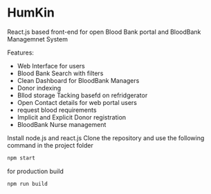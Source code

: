 # HumKin
React.js based front-end for open Blood Bank portal and BloodBank Managemnet System

Features:
* Web Interface for users
* Blood Bank Search with filters 
* Clean Dashboard for BloodBank Managers
* Donor indexing
* Bllod storage Tacking basefd on refridgerator
* Open Contact details for web portal users
* request blood requirements
* Implicit and Explicit Donor registration
* BloodBank Nurse management

Install node.js and react.js
Clone the repository and use the following command in the project folder
```bash
npm start
```

for production build
```bash
npm run build
```
